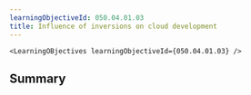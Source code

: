 ```yaml
---
learningObjectiveId: 050.04.01.03
title: Influence of inversions on cloud development
---
```


```tsx eval
<LearningOBjectives learningObjectiveId={050.04.01.03} />
```

## Summary
